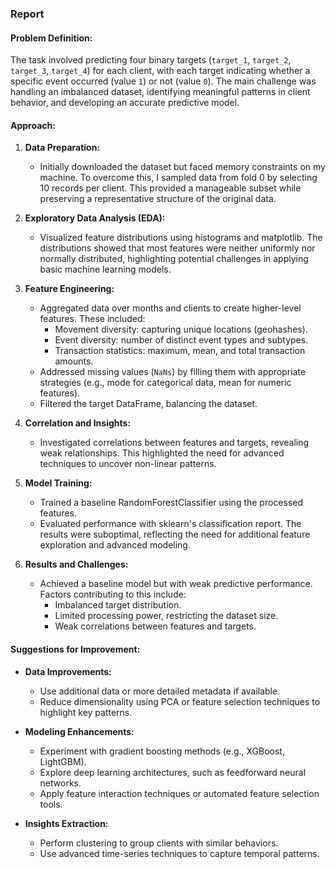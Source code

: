 ### Report

#### Problem Definition:
The task involved predicting four binary targets (`target_1`, `target_2`, `target_3`, `target_4`) for each client, with each target indicating whether a specific event occurred (value `1`) or not (value `0`). The main challenge was handling an imbalanced dataset, identifying meaningful patterns in client behavior, and developing an accurate predictive model.

#### Approach:
1. **Data Preparation:**
   - Initially downloaded the dataset but faced memory constraints on my machine. To overcome this, I sampled data from fold 0 by selecting 10 records per client. This provided a manageable subset while preserving a representative structure of the original data.
   
2. **Exploratory Data Analysis (EDA):**
   - Visualized feature distributions using histograms and matplotlib. The distributions showed that most features were neither uniformly nor normally distributed, highlighting potential challenges in applying basic machine learning models.

3. **Feature Engineering:**
   - Aggregated data over months and clients to create higher-level features. These included:
     - Movement diversity: capturing unique locations (geohashes).
     - Event diversity: number of distinct event types and subtypes.
     - Transaction statistics: maximum, mean, and total transaction amounts.
   - Addressed missing values (`NaNs`) by filling them with appropriate strategies (e.g., mode for categorical data, mean for numeric features).
   - Filtered the target DataFrame, balancing the dataset.

4. **Correlation and Insights:**
   - Investigated correlations between features and targets, revealing weak relationships. This highlighted the need for advanced techniques to uncover non-linear patterns.

5. **Model Training:**
   - Trained a baseline RandomForestClassifier using the processed features.
   - Evaluated performance with sklearn's classification report. The results were suboptimal, reflecting the need for additional feature exploration and advanced modeling.

6. **Results and Challenges:**
   - Achieved a baseline model but with weak predictive performance. Factors contributing to this include:
     - Imbalanced target distribution.
     - Limited processing power, restricting the dataset size.
     - Weak correlations between features and targets.

#### Suggestions for Improvement:
- **Data Improvements:**
  - Use additional data or more detailed metadata if available.
  - Reduce dimensionality using PCA or feature selection techniques to highlight key patterns.
  
- **Modeling Enhancements:**
  - Experiment with gradient boosting methods (e.g., XGBoost, LightGBM).
  - Explore deep learning architectures, such as feedforward neural networks.
  - Apply feature interaction techniques or automated feature selection tools.
  
- **Insights Extraction:**
  - Perform clustering to group clients with similar behaviors.
  - Use advanced time-series techniques to capture temporal patterns.
